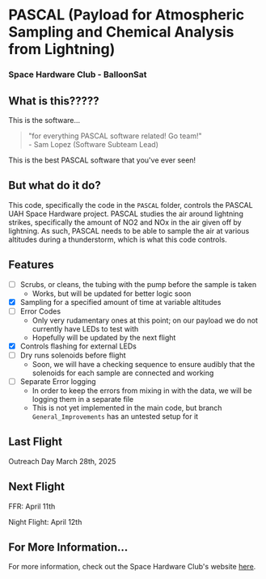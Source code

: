 # PASCAL \(Payload for Atmospheric Sampling and Chemical Analysis from Lightning\)
### Space Hardware Club - BalloonSat

## What is this?????
This is the software...
>"for everything PASCAL software related! Go team!" <br>
> \- Sam Lopez \(Software Subteam Lead\)

This is the best PASCAL software that you've ever seen!

## But what do it do?
This code, specifically the code in the `PASCAL` folder, controls the PASCAL UAH Space Hardware project. 
PASCAL studies the air around lightning strikes, specifically the amount of NO2 and NOx in the air given off by lightning.
As such, PASCAL needs to be able to sample the air at various altitudes during a thunderstorm, which is what this code controls.


## Features
- [ ] Scrubs, or cleans, the tubing with the pump before the sample is taken
    - Works, but will be updated for better logic soon
- [X] Sampling for a specified amount of time at variable altitudes
- [ ] Error Codes
    - Only very rudamentary ones at this point; on our payload we do not currently have LEDs to test with
    - Hopefully will be updated by the next flight
- [X] Controls flashing for external LEDs
- [ ] Dry runs solenoids before flight
    - Soon, we will have a checking sequence to ensure audibly that the solenoids for each sample are connected and working
- [ ] Separate Error logging
    - In order to keep the errors from mixing in with the data, we will be logging them in a separate file
    - This is not yet implemented in the main code, but branch `General_Improvements` has an untested setup for it

## Last Flight 
Outreach Day March 28th, 2025

## Next Flight
FFR: April 11th

Night Flight: April 12th


## For More Information...
For more information, check out the Space Hardware Club's website [here](https://space.uah.edu/programs/balloonsat/pascal).


